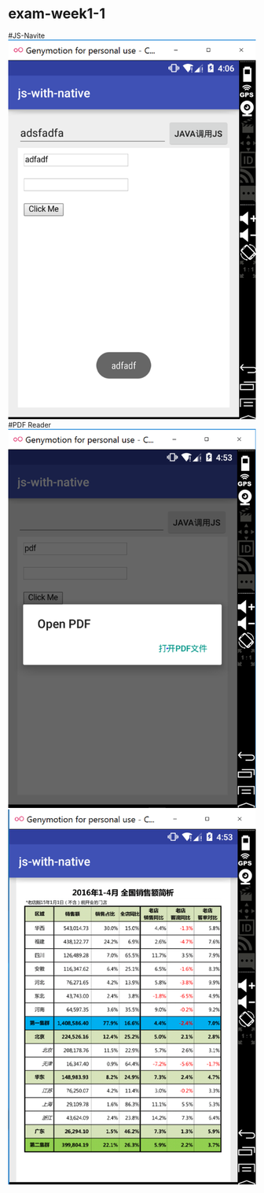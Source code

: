 # exam-week1-1
#JS-Navite
![images](https://github.com/tianyun6655/exam-week1-1/blob/master/images/android-javascript-native.PNG)
#PDF Reader
![image](https://github.com/tianyun6655/exam-week1-1/blob/master/images/android-sandbox-pdf.png )
![image](https://github.com/tianyun6655/exam-week1-1/blob/master/images/android-sandbox-pdf2.png )
